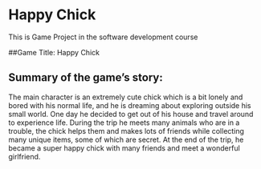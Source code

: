 # Happy Chick
This is Game Project in the software development course

##Game Title: 
Happy Chick

## Summary of the game’s story:
The main character is an extremely cute chick which is a bit lonely and bored with his normal life, and he is dreaming about exploring outside his small world. One day he decided to get out of his house and travel around to experience life. During the trip he meets many animals who are in a trouble, the chick helps them and makes lots of friends while collecting many unique items, some of which are secret. At the end of the trip, he became a super happy chick with many friends and meet a wonderful girlfriend.


